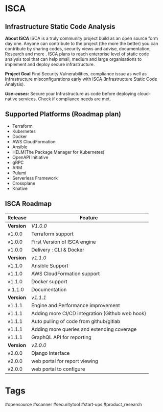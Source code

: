 # ISCA
## Infrastructure Static Code Analysis

**About ISCA**
ISCA is a truly community project build as an open source form day one. Anyone can contribute to the project (the more the better) you can contribute by sharing codes, security views and advise, documentation, Research and more . ISCA plans to reach enterprise level of static code analysis tool that can help small, medium and large organisations to implement and deploy secure infrastructure. 

**Project Goal**
Find Security Vulnerabilities, compliance issue as well as Infrastructure misconfigurations early with ISCA (Infrastructure Static Code Analysis).

***Use-cases:***
Secure your Infrastructure as code  before deploying cloud-native services.
Check if compliance needs are met.

## Supported Platforms (Roadmap plan)
- Terraform 
- Kubernetes 
- Docker
- AWS CloudFormation 
- Ansible
- HELM(The Package Manager for Kubernetes)
- OpenAPI Initiative
- gRPC
- ARM
- Pulumi
- Serverless Framework
- Crossplane
- Knative

## ISCA Roadmap
| Release | Feature |
-- | --
**Version** | *V1.0.0*
v1.0.0 |Terraform support 
v1.0.0 | First Version of ISCA engine
v1.0.0 | Delivery : CLI & Docker 
**Version** | *v1.1.0*
v1.1.0 |  Ansible Support
v1.1.0 | AWS CloudFormation support 
v1.1.0 | Docker support
v.1.1.0 | Documentation
**Version** | *v1.1.1*
v1.1.1 | Engine and Performance improvement 
v1.1.1 | Adding more CI/CD integration (Github web hook)
v1.1.1 | Auto pulling of code from github/gitlab
v1.1.1| Adding more queries and extending coverage
v1.1.1 | GraphQL API for reporting 
**Version** | *v2.0.0*
v2.0.0 | Django Interface
v2.0.0| web portal for report viewing 
v2.0.0 | web portal to configure 







# Tags
#opensource 
#scanner
#securitytool
#start-ups 
#product_research 
